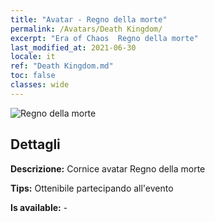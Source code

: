 ```yaml
---
title: "Avatar - Regno della morte"
permalink: /Avatars/Death Kingdom/
excerpt: "Era of Chaos  Regno della morte"
last_modified_at: 2021-06-30
locale: it
ref: "Death Kingdom.md"
toc: false
classes: wide
---
```

 ![Regno della morte](/images/a/avatarFrame_86.png)

## Dettagli

 **Descrizione:** Cornice avatar Regno della morte 

 **Tips:** Ottenibile partecipando all'evento 

 **Is available:**  - 

